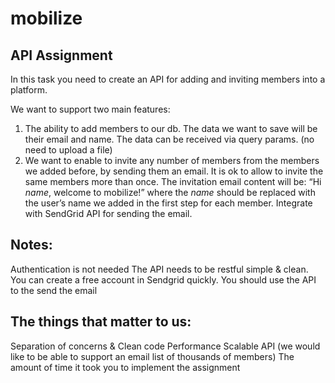 # mobilize
## API Assignment

In this task you need to create an API for adding and inviting members into a platform.

We want to support two main features:
1) The ability to add members to our db. The data we want to save will be their email and name. The data can be received via query params. (no need to upload a file)
2) We want to enable to invite any number of members from the members we added before, by sending them an email. It is ok to allow to invite the same members more than once. The invitation email content will be:  “Hi *name*, welcome to mobilize!” where the *name* should be replaced with the user’s name we added in the first step for each member. Integrate with SendGrid API for sending the email.

## Notes:
Authentication is not needed
The API needs to be restful simple & clean. 
You can create a free account in Sendgrid quickly. You should use the API to the send the email

## The things that matter to us:
Separation of concerns & Clean code
Performance
Scalable API (we would like to be able to support an email list of thousands of members)
The amount of time it took you to implement the assignment
